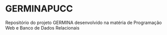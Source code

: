 # GERMINAPUCC
Repositório do projeto GERMINA desenvolvido na matéria de Programação Web e Banco de Dados Relacionais

